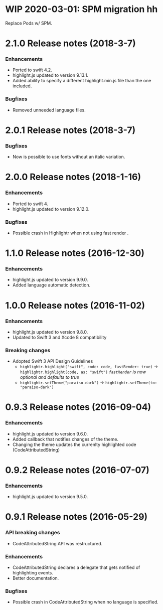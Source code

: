 WIP 2020-03-01: SPM migration hh
=============================================================

Replace Pods w/ SPM.


2.1.0 Release notes (2018-3-7)
=============================================================

### Enhancements

* Ported to swift 4.2.
* highlight.js updated to version 9.13.1.
* Added ability to specify a different highlight.min.js file than the one included. 

### Bugfixes

* Removed unneeded language files.


2.0.1 Release notes (2018-3-7)
=============================================================

### Bugfixes

* Now is possible to use fonts without an italic variation.

2.0.0 Release notes (2018-1-16)
=============================================================

### Enhancements

* Ported to swift 4.
* highlight.js updated to version 9.12.0.

### Bugfixes

* Possible crash in Highlightr when not using fast render .

1.1.0 Release notes (2016-12-30)
=============================================================

### Enhancements

* highlight.js updated to version 9.9.0.
* Added language automatic detection.

1.0.0 Release notes (2016-11-02)
=============================================================

### Enhancements

* highlight.js updated to version 9.8.0.
* Updated to Swift 3 and Xcode 8 compatibility

### Breaking changes

* Adopted Swift 3 API Design Guidelines
    - `highlightr.highlight("swift", code: code, fastRender: true)` -> `highlightr.highlight(code, as: "swift")` *`fastRender` is now optional and defaults to true*
    - `highlightr.setTheme("paraiso-dark")` -> `highlightr.setTheme(to: "paraiso-dark")`

0.9.3 Release notes (2016-09-04)
=============================================================

### Enhancements

* highlight.js updated to version 9.6.0.
* Added callback that notifies changes of the theme.
* Changing the theme updates the currenlty highlighted code (CodeAttributedString)

0.9.2 Release notes (2016-07-07)
=============================================================

### Enhancements

* highlight.js updated to version 9.5.0.

0.9.1 Release notes (2016-05-29)
=============================================================

### API breaking changes

* CodeAttributedString API was restructured.

### Enhancements

* CodeAttributedString declares a delegate that gets notified of highlighting events.
* Better documentation.

### Bugfixes

* Possible crash in CodeAttributedString when no language is specified.
